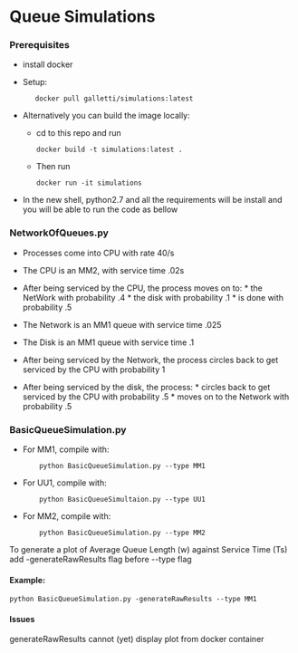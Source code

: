 # Queue Simulations

### Prerequisites

* install docker

* Setup:

         docker pull galletti/simulations:latest

* Alternatively you can build the image locally:

   * cd to this repo and run
         
         docker build -t simulations:latest .

   * Then run
         
         docker run -it simulations

* In the new shell, python2.7 and all the requirements will be install and you will be able to run the code as bellow

### NetworkOfQueues.py

* Processes come into CPU with rate 40/s

* The CPU is an MM2, with service time .02s

* After being serviced by the CPU, the process moves on to:
          * the NetWork with probability .4
          * the disk with probability .1
          * is done with probability .5

* The Network is an MM1 queue with service time .025

* The Disk is an MM1 queue with service time .1

* After being serviced by the Network, the process circles back to get serviced by the CPU with probability 1

* After being serviced by the disk, the process:
          * circles back to get serviced by the CPU with probability .5
          * moves on to the Network with probability .5

### BasicQueueSimulation.py

* For MM1, compile with:
          
          python BasicQueueSimulation.py --type MM1
          
* For UU1, compile with:

          python BasicQueueSimultaion.py --type UU1

* For MM2, compile with:

          python BasicQueueSimulation.py --type MM2


To generate a plot of Average Queue Length (w) against Service Time (Ts) add -generateRawResults flag before --type flag

#### Example:

    python BasicQueueSimulation.py -generateRawResults --type MM1
    
    
#### Issues

generateRawResults cannot (yet) display plot from docker container

